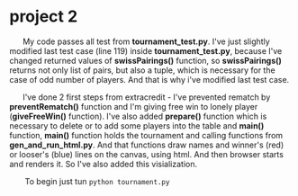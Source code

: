 
# project 2

&nbsp;&nbsp;&nbsp;&nbsp;&nbsp;&nbsp;My code passes all test from **tournament_test.py**. I've just slightly
modified last test case (line 119) inside **tournament_test.py**,
because I've changed returned values of **swissPairings()** function,
so **swissPairings()** returns not only list of pairs, but also a tuple, which is necessary for 
the case of odd number of players. And that is why i've modified last test case.

&nbsp;&nbsp;&nbsp;&nbsp;&nbsp;&nbsp;I've done 2 first steps from extracredit - I've prevented rematch by **preventRematch()** function and  I'm giving free win to lonely player (**giveFreeWin()** function).
I've also added **prepare()** function which is necessary to delete or to add some players into the
table and **main()** function, **main()** function holds the tournament and calling functions from 
**gen_and_run_html.py**. And that functions draw names and winner's (red)  or looser's (blue) lines on
the canvas, using html. And then browser starts and renders it. So I've also added this visialization.

&nbsp;&nbsp;&nbsp;&nbsp;&nbsp;&nbsp; To begin just tun `python tournament.py`

